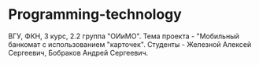 # Programming-technology

ВГУ, ФКН, 3 курс, 2.2 группа "ОИиМО".
Тема проекта - "Мобильный банкомат с использованием "карточек".
Студенты - Железной Алексей Сергеевич, Бобраков Андрей Сергеевич.
